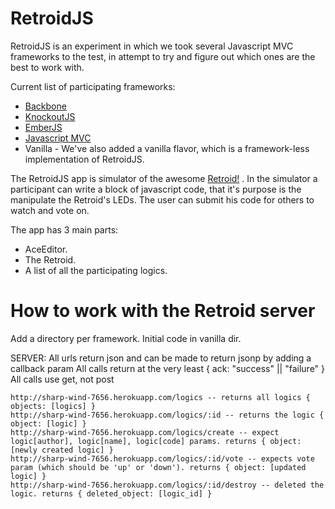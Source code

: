 RetroidJS
======================

RetroidJS is an experiment in which we took several Javascript MVC frameworks to the test, in attempt to try
and figure out which ones are the best to work with.

Current list of participating frameworks:

* [Backbone](http://documentcloud.github.com/backbone/ "Backbone")
* [KnockoutJS](http://knockoutjs.com/ "KnockoutJS")
* [EmberJS](http://emberjs.com/ "EmberJS!")
* [Javascript MVC](http://javascriptmvc.com/ "Javascript MVC")
* Vanilla - We've also added a vanilla flavor, which is a framework-less implementation of RetroidJS.

The RetroidJS app is simulator of the awesome [Retroid!](http://www.youtube.com/watch?v=8sAvXCfEj3s "Retroid!") .
In the simulator a participant can write a block of javascript code, that it's purpose is the manipulate the Retroid's
LEDs. The user can submit his code for others to watch and vote on.

The app has 3 main parts:

* AceEditor.
* The Retroid.
* A list of all the participating logics.

How to work with the Retroid server
=====================================

Add a directory per framework.
Initial code in vanilla dir.

SERVER:
    All urls return json and can be made to return jsonp by adding a callback param
    All calls return at the very least { ack: "success" || "failure" }
    All calls use get, not post

    http://sharp-wind-7656.herokuapp.com/logics -- returns all logics { objects: [logics] }
    http://sharp-wind-7656.herokuapp.com/logics/:id -- returns the logic { object: [logic] }
    http://sharp-wind-7656.herokuapp.com/logics/create -- expect logic[author], logic[name], logic[code] params. returns { object: [newly created logic] }
    http://sharp-wind-7656.herokuapp.com/logics/:id/vote -- expects vote param (which should be 'up' or 'down'). returns { object: [updated logic] }
    http://sharp-wind-7656.herokuapp.com/logics/:id/destroy -- deleted the logic. returns { deleted_object: [logic_id] }
